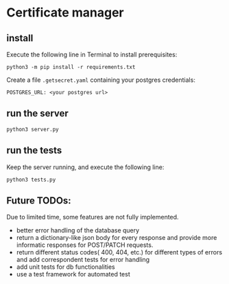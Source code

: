 # Certificate manager

## install

Execute the following line in Terminal to install prerequisites:

```
python3 -m pip install -r requirements.txt
```

Create a file `.getsecret.yaml` containing your postgres credentials:

```
POSTGRES_URL: <your postgres url>
```

## run the server

```
python3 server.py
```

## run the tests
Keep the server running, and execute the following line:
```
python3 tests.py
```

## Future TODOs:

Due to limited time, some features are not fully implemented.

* better error handling of the database query
* return a dictionary-like json body for every response and provide more informatic responses for POST/PATCH requests.
* return different status codes( 400, 404, etc.) for different types of errors and add correspondent tests for error handling
* add unit tests for db functionalities
* use a test framework for automated test
